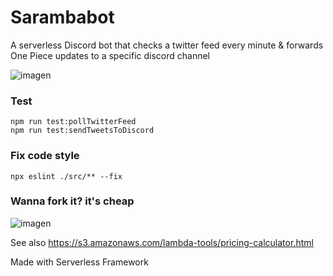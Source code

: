# Sarambabot

A serverless Discord bot that checks a twitter feed every minute & forwards One Piece updates to a specific discord channel

![imagen](https://user-images.githubusercontent.com/15369935/153233333-fe0b04e5-a65c-4206-9709-578434c4605d.png)

### Test

```
npm run test:pollTwitterFeed
npm run test:sendTweetsToDiscord
```

### Fix code style

```
npx eslint ./src/** --fix
```

### Wanna fork it? it's cheap

![imagen](https://user-images.githubusercontent.com/15369935/141467566-1d295acc-8e6d-49bf-b852-948f36730e40.png)

See also https://s3.amazonaws.com/lambda-tools/pricing-calculator.html

Made with Serverless Framework 
